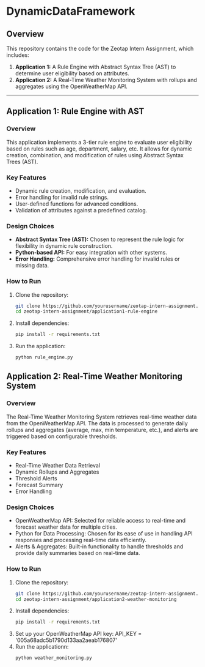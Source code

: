 # DynamicDataFramework

## Overview

This repository contains the code for the Zeotap Intern Assignment, which includes:
1. **Application 1:** A Rule Engine with Abstract Syntax Tree (AST) to determine user eligibility based on attributes.
2. **Application 2:** A Real-Time Weather Monitoring System with rollups and aggregates using the OpenWeatherMap API.

---

## Application 1: Rule Engine with AST

### Overview
This application implements a 3-tier rule engine to evaluate user eligibility based on rules such as age, department, salary, etc. It allows for dynamic creation, combination, and modification of rules using Abstract Syntax Trees (AST).

### Key Features
- Dynamic rule creation, modification, and evaluation.
- Error handling for invalid rule strings.
- User-defined functions for advanced conditions.
- Validation of attributes against a predefined catalog.

### Design Choices
- **Abstract Syntax Tree (AST):** Chosen to represent the rule logic for flexibility in dynamic rule construction.
- **Python-based API:** For easy integration with other systems.
- **Error Handling:** Comprehensive error handling for invalid rules or missing data.

### How to Run
1. Clone the repository:
   ```bash
   git clone https://github.com/yourusername/zeotap-intern-assignment.git
   cd zeotap-intern-assignment/application1-rule-engine

2. Install dependencies:
   ```bash
   pip install -r requirements.txt
3. Run the application:
   ```bash
   python rule_engine.py

## Application 2: Real-Time Weather Monitoring System
### Overview
The Real-Time Weather Monitoring System retrieves real-time weather data from the OpenWeatherMap API. The data is processed to generate daily rollups and aggregates (average, max, min temperature, etc.), and alerts are triggered based on configurable thresholds.

### Key Features
- Real-Time Weather Data Retrieval
- Dynamic Rollups and Aggregates 
- Threshold Alerts 
- Forecast Summary 
- Error Handling

### Design Choices
- OpenWeatherMap API: Selected for reliable access to real-time and forecast weather data for multiple cities.
- Python for Data Processing: Chosen for its ease of use in handling API responses and processing real-time data efficiently.
- Alerts & Aggregates: Built-in functionality to handle thresholds and provide daily summaries based on real-time data.

### How to Run
 1. Clone the repository:
    ```bash
    git clone https://github.com/yourusername/zeotap-intern-assignment.git
    cd zeotap-intern-assignment/application2-weather-monitoring
 2. Install dependencies:
    ```bash
    pip install -r requirements.txt
 3. Set up your OpenWeatherMap API key:
    API_KEY = '005a68adc5b1790d133aa2aeab176807'
 4. Run the applicationn:
    ```bash
    python weather_monitoring.py
